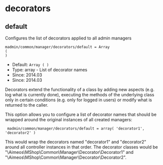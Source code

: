 
# decorators
## default

Configures the list of decorators applied to all admin managers

```
madmin/common/manager/decorators/default = Array
(
)
```

* Default: `Array
(
)
`
* Type: array - List of decorator names
* Since: 2014.03
* Since: 2014.03

Decorators extend the functionality of a class by adding new aspects
(e.g. log what is currently done), executing the methods of the underlying
class only in certain conditions (e.g. only for logged in users) or
modify what is returned to the caller.

This option allows you to configure a list of decorator names that should
be wrapped around the original instances of all created managers:

```
 madmin/common/manager/decorators/default = array( 'decorator1', 'decorator2' )
```

This would wrap the decorators named "decorator1" and "decorator2" around
all controller instances in that order. The decorator classes would be
"\Aimeos\MShop\Common\Manager\Decorator\Decorator1" and
"\Aimeos\MShop\Common\Manager\Decorator\Decorator2".
